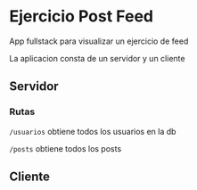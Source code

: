 # Ejercicio Post Feed

App fullstack para visualizar un ejercicio de feed

La aplicacion consta de un servidor y un cliente

## Servidor

### Rutas

`/usuarios` obtiene todos los usuarios en la db

`/posts` obtiene todos los posts

## Cliente

